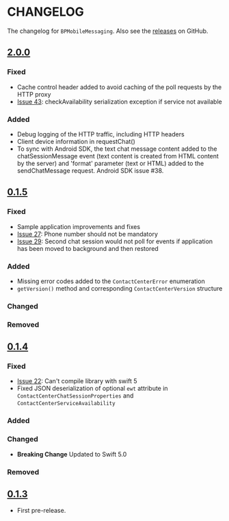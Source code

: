 # CHANGELOG

The changelog for `BPMobileMessaging`. Also see the [releases](https://github.com/ServicePattern/MobileAPI_IOS/releases) on GitHub.

## [2.0.0](https://github.com/ServicePattern/MobileAPI_IOS/releases/tag/2.0.0)

### Fixed
- Cache control header added to avoid caching of the poll requests by the HTTP proxy
- [Issue 43](https://github.com/ServicePattern/MobileAPI_IOS/issues/43): checkAvailability serialization exception if service not available

### Added

 - Debug logging of the HTTP traffic, including HTTP headers
 - Client device information in requestChat()
 - To sync with Android SDK, the text chat message content added to the chatSessionMessage event (text content is created from HTML content by the server) and 'format' parameter (text or HTML) added to the sendChatMessage request. Android SDK issue #38.


## [0.1.5](https://github.com/ServicePattern/MobileAPI_IOS/releases/tag/0.1.5)

### Fixed
- Sample application improvements and fixes
- [Issue 27](https://github.com/ServicePattern/MobileAPI_IOS/issues/27): Phone number should not be mandatory
- [Issue 29](https://github.com/ServicePattern/MobileAPI_IOS/issues/29): Second chat session would not poll for events if application has been moved to background and then restored

### Added

 - Missing error codes added to the `ContactCenterError` enumeration
 - `getVersion()` method and corresponding `ContactCenterVersion` structure
 
### Changed

### Removed


## [0.1.4](https://github.com/ServicePattern/MobileAPI_IOS/releases/tag/0.1.4)

### Fixed

- [Issue 22](https://github.com/ServicePattern/MobileAPI_IOS/issues/22): Can't compile library with swift 5
- Fixed JSON deserialization of optional `ewt` attribute in `ContactCenterChatSessionProperties` and `ContactCenterServiceAvailability`

### Added

### Changed

- **Breaking Change** Updated to Swift 5.0

### Removed


## [0.1.3](https://github.com/ServicePattern/MobileAPI_IOS/releases/tag/0.1.3)

- First pre-release.
